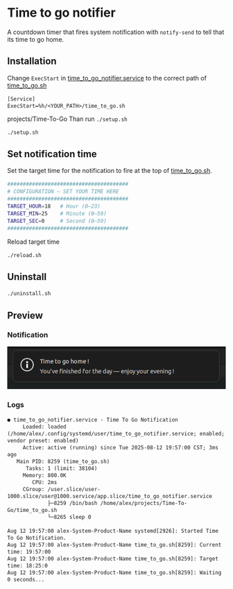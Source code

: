 # Time to go notifier
A countdown timer that fires system notification with `notify-send`
to tell that its time to go home.

## Installation
Change `ExecStart` in [time_to_go_notifier.service](./time_to_go_notifier.service)
to the correct path of [time_to_go.sh](./time_to_go.sh)
```
[Service]
ExecStart=%h/<YOUR_PATH>/time_to_go.sh
```
projects/Time-To-Go
Than run `./setup.sh`
```bash
./setup.sh
```

## Set notification time
Set the target time for the notification to fire at the top of [time_to_go.sh](./time_to_go.sh).
```bash
#######################################
# CONFIGURATION — SET YOUR TIME HERE
#######################################
TARGET_HOUR=18   # Hour (0–23)
TARGET_MIN=25    # Minute (0–59)
TARGET_SEC=0     # Second (0–59)
#######################################
```
Reload target time
```bash
./reload.sh
```
## Uninstall
```bash
./uninstall.sh
```
## Preview
### Notification
![image](./notification-screenshot.png)
### Logs
```
● time_to_go_notifier.service - Time To Go Notification
     Loaded: loaded (/home/alex/.config/systemd/user/time_to_go_notifier.service; enabled; vendor preset: enabled)
     Active: active (running) since Tue 2025-08-12 19:57:00 CST; 3ms ago
   Main PID: 8259 (time_to_go.sh)
      Tasks: 1 (limit: 38104)
     Memory: 800.0K
        CPU: 2ms
     CGroup: /user.slice/user-1000.slice/user@1000.service/app.slice/time_to_go_notifier.service
             ├─8259 /bin/bash /home/alex/projects/Time-To-Go/time_to_go.sh
             └─8265 sleep 0

Aug 12 19:57:00 alex-System-Product-Name systemd[2926]: Started Time To Go Notification.
Aug 12 19:57:00 alex-System-Product-Name time_to_go.sh[8259]: Current time: 19:57:00
Aug 12 19:57:00 alex-System-Product-Name time_to_go.sh[8259]: Target time: 18:25:0
Aug 12 19:57:00 alex-System-Product-Name time_to_go.sh[8259]: Waiting 0 seconds...
```
